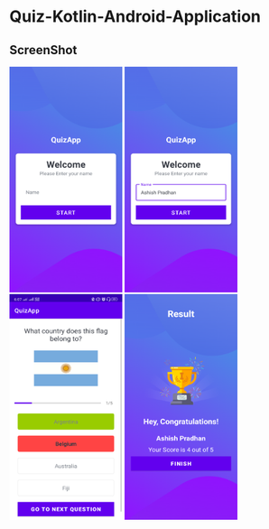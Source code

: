 # Quiz-Kotlin-Android-Application

## ScreenShot
<img src="https://github.com/ashishpradhan01/Quiz-Kotlin-Android-Application/blob/master/Screenshot_2021-04-13-06-06-47-31_8a1db99fbbdfb016bb248c2026c33c95.png" width="200" height="400" style="display:inline">
<img src="https://github.com/ashishpradhan01/Quiz-Kotlin-Android-Application/blob/master/Screenshot_2021-04-13-06-07-00-34_8a1db99fbbdfb016bb248c2026c33c95.png" width="200" height="400" style="display:inline">
<img src="https://github.com/ashishpradhan01/Quiz-Kotlin-Android-Application/blob/master/Screenshot_2021-04-13-06-07-19-32_8a1db99fbbdfb016bb248c2026c33c95.png" width="200" height="400" style="display:inline">
<img src="https://github.com/ashishpradhan01/Quiz-Kotlin-Android-Application/blob/master/Screenshot_2021-04-13-06-07-42-69_8a1db99fbbdfb016bb248c2026c33c95.png" width="200" height="400" style="display:inline">
